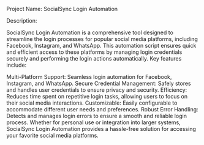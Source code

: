  Project Name: SocialSync Login Automation

Description:

SocialSync Login Automation is a comprehensive tool designed to streamline the login processes for popular social media platforms, including Facebook, Instagram, and WhatsApp. This automation script ensures quick and efficient access to these platforms by managing login credentials securely and performing the login actions automatically. Key features include:

Multi-Platform Support: Seamless login automation for Facebook, Instagram, and WhatsApp.
Secure Credential Management: Safely stores and handles user credentials to ensure privacy and security.
Efficiency: Reduces time spent on repetitive login tasks, allowing users to focus on their social media interactions.
Customizable: Easily configurable to accommodate different user needs and preferences.
Robust Error Handling: Detects and manages login errors to ensure a smooth and reliable login process.
Whether for personal use or integration into larger systems, SocialSync Login Automation provides a hassle-free solution for accessing your favorite social media platforms.
